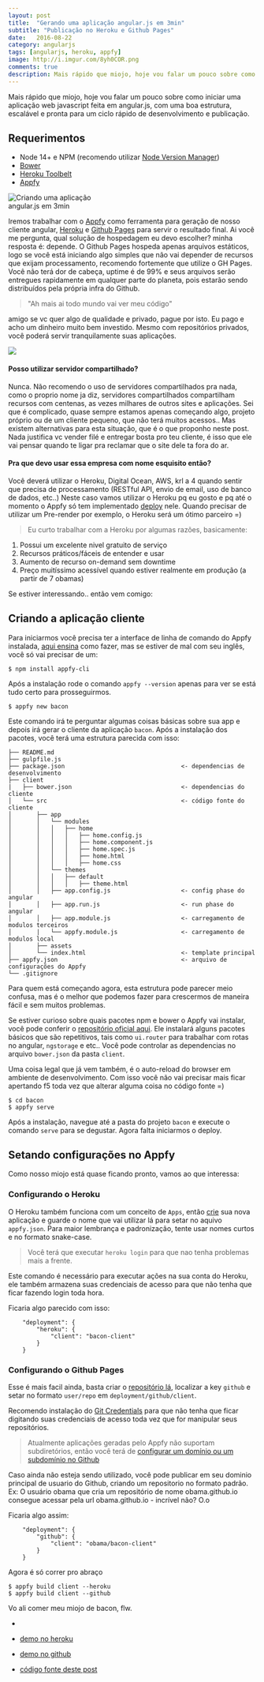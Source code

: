 ```yaml
---
layout: post
title:  "Gerando uma aplicação angular.js em 3min"
subtitle: "Publicação no Heroku e Github Pages"
date:   2016-08-22
category: angularjs
tags: [angularjs, heroku, appfy]
image: http://i.imgur.com/8yh0COR.png
comments: true
description: Mais rápido que miojo, hoje vou falar um pouco sobre como iniciar uma aplicação web javascript feita em angular.js, com uma boa estrutura, escalável e pronta para um ciclo rápido de desenvolvimento e publicação..
---
```


Mais rápido que miojo, hoje vou falar um pouco sobre como iniciar uma aplicação web javascript feita em angular.js, com uma boa estrutura, escalável e pronta para um ciclo rápido de desenvolvimento e publicação.

## Requerimentos

- Node 14+ e NPM (recomendo utilizar [Node Version Manager](https://www.google.com.br/webhp?sourceid=chrome-instant&ion=1&espv=2&ie=UTF-8#q=node%20version%20manager))
- [Bower](https://bower.io/)
- [Heroku Toolbelt](https://devcenter.heroku.com/articles/heroku-command-line)
- [Appfy](https://appfy.org/)

<img src="http://i.imgur.com/8yh0COR.png" title="Criando uma aplicação angular.js em 3min" style="max-width: 175px">



Iremos trabalhar com o [Appfy](https://appfy.org) como ferramenta para geração de nosso cliente angular, [Heroku](https://heroku.com) e [Github Pages](https://pages.github.com/) para servir o resultado final.
Ai você me pergunta, qual solução de hospedagem eu devo escolher? minha resposta é: depende. O Github Pages hospeda apenas arquivos estáticos, logo se você está iniciando algo simples que não vai depender de recursos que exijam processamento, recomendo fortemente que utilize o GH Pages. Você não terá dor de cabeça, uptime é de 99% e seus arquivos serão entregues rapidamente em qualquer parte do planeta, pois estarão sendo distribuídos pela própria infra do Github.

> "Ah mais ai todo mundo vai ver meu código"

amigo se vc quer algo de qualidade e privado, pague por isto. Eu pago e acho um dinheiro muito bem investido. Mesmo com repositórios privados, você poderá servir tranquilamente suas aplicações.

<img src="http://i.imgur.com/7FJn7ao.gif" />


#### Posso utilizar servidor compartilhado?
Nunca. Não recomendo o uso de servidores compartilhados pra nada, como o proprio nome ja diz, servidores compartilhados compartilham recursos com centenas, as vezes milhares de outros sites e aplicações. Sei que é complicado, quase sempre estamos apenas começando algo, projeto próprio ou de um cliente pequeno, que não terá muitos acessos.. Mas existem alternativas para esta situação, que é o que proponho neste post. Nada justifica vc vender filé e entregar bosta pro teu cliente, é isso que ele vai pensar quando te ligar pra reclamar que o site dele ta fora do ar.

#### Pra que devo usar essa empresa com nome esquisito então?

Você deverá utilizar o Heroku, Digital Ocean, AWS, krl a 4 quando sentir que precisa de processamento (RESTful API, envio de email, uso de banco de dados, etc..) Neste caso vamos utilizar o Heroku pq eu gosto e pq até o momento o Appfy só tem implementado [deploy](https://docs.appfy.org/CLI-Deploy/) nele. Quando precisar de utilizar um Pre-render por exemplo, o Heroku será um ótimo parceiro =)


> Eu curto trabalhar com a Heroku por algumas razões, basicamente:

1. Possui um excelente nivel gratuito de serviço
2. Recursos práticos/fáceis de entender e usar
3. Aumento de recurso on-demand sem downtime
4. Preço muitíssimo acessível quando estiver realmente em produção (a partir de 7 obamas)

Se estiver interessando.. então vem comigo:


## Criando a aplicação cliente

Para iniciarmos você precisa ter a interface de linha de comando do Appfy instalada, [aqui ensina](https://docs.appfy.org/) como fazer, mas se estiver de mal com seu inglês, você só vai precisar de um:

```
$ npm install appfy-cli
```

Após a instalação rode o comando `appfy --version` apenas para ver se está tudo certo para prosseguirmos.

```
$ appfy new bacon
```

Este comando irá te perguntar algumas coisas básicas sobre sua app e depois irá gerar o cliente da aplicação `bacon`. Após a instalação dos pacotes, você terá uma estrutura parecida com isso:

```
├── README.md
├── gulpfile.js                               
├── package.json                                 <- dependencias de desenvolvimento                             
├── client
|   ├── bower.json                               <- dependencias do cliente          
│   └── src                                      <- código fonte do cliente
│       ├── app
│       │   └── modules                      
│       │   │   ├── home
│       │   │   │   ├── home.config.js
│       │   │   │   ├── home.component.js
│       │   │   │   ├── home.spec.js
│       │   │   │   ├── home.html
│       │   │   │   ├── home.css
│       │   └── themes         
│       │   │   ├── default
│       │   │   │   ├── theme.html
│       │   ├── app.config.js                    <- config phase do angular
│       │   ├── app.run.js                       <- run phase do angular
│       │   ├── app.module.js                    <- carregamento de modulos terceiros
│       |   └── appfy.module.js                  <- carregamento de modulos local
│       ├── assets
│       └── index.html                           <- template principal
├── appfy.json                                   <- arquivo de configurações do Appfy
└── .gitignore                                  
```

Para quem está começando agora, esta estrutura pode parecer meio confusa, mas é o melhor que podemos fazer para crescermos de maneira fácil e sem muitos problemas.

Se estiver curioso sobre quais pacotes npm e bower o Appfy vai instalar, você pode conferir o [repositório oficial aqui](https://github.com/Appfy/appfy).
Ele instalará alguns pacotes básicos que são repetitivos, tais como `ui.router` para trabalhar com rotas no angular, `ngstorage` e etc.. Você pode controlar as dependencias no arquivo `bower.json` da pasta `client`.

Uma coisa legal que já vem também, é o auto-reload do browser em ambiente de desenvolvimento. Com isso você não vai precisar mais ficar apertando f5 toda vez que alterar alguma coisa no código fonte =)

```
$ cd bacon
$ appfy serve
```

Após a instalação, navegue até a pasta do projeto `bacon` e execute o comando `serve` para se degustar. Agora falta iniciarmos o deploy.

## Setando configurações no Appfy

Como nosso miojo está quase ficando pronto, vamos ao que interessa:

### Configurando o Heroku

O Heroku também funciona com um conceito de `Apps`, então [crie](https://dashboard.heroku.com) sua nova aplicação e guarde o nome que vai utilizar lá para setar no aquivo `appfy.json`. Para maior lembrança e padronização, tente usar nomes curtos e no formato snake-case.
> Você terá que executar `heroku login` para que nao tenha problemas mais a frente.

Este comando é necessário para executar ações na sua conta do Heroku, ele também armazena suas credenciais de acesso para que não tenha que ficar fazendo login toda hora.

Ficaria algo parecido com isso:

```
    "deployment": {
        "heroku": {
            "client": "bacon-client"
        }
    }
```

### Configurando o Github Pages

Esse é mais facil ainda, basta criar o [repositório lá](https://github.com/new), localizar a key `github` e setar no formato `user/repo` em `deployment/github/client`. 

Recomendo instalação do [Git Credentials](https://www.google.com.br/webhp?sourceid=chrome-instant&ion=1&espv=2&ie=UTF-8#q=microsoft%20git%20credentials) para que não tenha que ficar digitando suas credenciais de acesso toda vez que for manipular seus repositórios.

> Atualmente aplicações geradas pelo Appfy não suportam subdiretórios, então você terá de [configurar um domínio ou um subdomínio no Github](https://www.google.com.br/webhp?sourceid=chrome-instant&ion=1&espv=2&ie=UTF-8#q=configurar+um+dom%C3%ADnio+ou+um+subdom%C3%ADnio+no+Github)

Caso ainda não esteja sendo utilizado, você pode publicar em seu dominio principal de usuario do Github, criando um repositorio no formato padrão. Ex: O usuário obama que cria um repositório de nome obama.github.io consegue acessar pela url obama.github.io - incrível não? O.o

Ficaria algo assim:

```
    "deployment": {
        "github": {
            "client": "obama/bacon-client"
        }
    }
```

Agora é só correr pro abraço

```
$ appfy build client --heroku
$ appfy build client --github
```

Vo ali comer meu miojo de bacon, flw.

-


- [demo no heroku](https://bacon-client.herokuapp.com)
- [demo no github](https://bacon-client.st1s.io)
- [código fonte deste post](https://github.com/st1s/bacon-client)